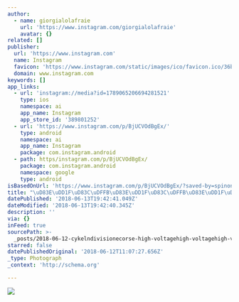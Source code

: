 ```yaml
---
author:
  - name: giorgialolafraie
    url: 'https://www.instagram.com/giorgialolafraie'
    avatar: {}
related: []
publisher:
  url: 'https://www.instagram.com'
  name: Instagram
  favicon: 'https://www.instagram.com/static/images/ico/favicon.ico/36b3ee2d91ed.ico'
  domain: www.instagram.com
keywords: []
app_links:
  - url: 'instagram://media?id=1789065206694281521'
    type: ios
    namespace: ai
    app_name: Instagram
    app_store_id: '389801252'
  - url: 'https://www.instagram.com/p/BjUCVOdBgEx/'
    type: android
    namespace: ai
    app_name: Instagram
    package: com.instagram.android
  - path: https/instagram.com/p/BjUCVOdBgEx/
    package: com.instagram.android
    namespace: google
    type: android
isBasedOnUrl: 'https://www.instagram.com/p/BjUCVOdBgEx/?saved-by=spinonthese'
title: "\uD83E\uDD1F\uD83C\uDFFB\uD83E\uDD1F\uD83C\uDFFB\uD83E\uDD1F\uD83C\uDFFB @cykelndivisionecorse ⚡⚡⚡⚡ @spinonthese @guerciotti_official _____________ #Cykeln #SeguiLaC #Pissei #Kask #Koo #Guerciotti #Rivaltacafè #Sidi #CicliPoccianti #pagliacciasrl"
datePublished: '2018-06-13T19:42:41.049Z'
dateModified: '2018-06-13T19:42:40.345Z'
description: ''
via: {}
inFeed: true
sourcePath: >-
  _posts/2018-06-12-cykelndivisionecorse-high-voltagehigh-voltagehigh-voltagehigh-voltage-spinonthese-guerci.md
starred: false
datePublishedOriginal: '2018-06-12T11:07:27.656Z'
_type: Photograph
_context: 'http://schema.org'

---
```

![](https://imgflo.herokuapp.com/graph/2b2431f8e7ba7b0/88ec90c14741c3df7b97b3d52d67b29f/noop.jpg?input=https%3A%2F%2Fscontent-iad3-1.cdninstagram.com%2Fvp%2F38d5bdccf8b681a529bcf43b70f7b07f%2F5BB2B111%2Ft51.2885-15%2Fe35%2F33200190_469352846830461_7174125457829265408_n.jpg)